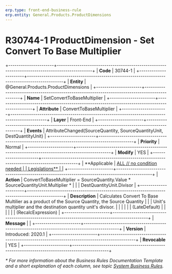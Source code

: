```yaml
---
erp.type: front-end-business-rule
erp.entity: General.Products.ProductDimensions
---
```


# R30744-1 ProductDimension - Set Convert To Base Multiplier
+----------------------+-----------------------------------------------------------------------------------------------+
| **Code**             | 30744-1                                                                                       |
+----------------------+-----------------------------------------------------------------------------------------------+
| **Entity**           | @General.Products.ProductDimensions                                                           |
+----------------------+-----------------------------------------------------------------------------------------------+
| **Name**             | SetConvertToBaseMultiplier                                                                    |
+----------------------+-----------------------------------------------------------------------------------------------+
| **Attribute**        | ConvertToBaseMultiplier                                                                       |
+----------------------+-----------------------------------------------------------------------------------------------+
| **Layer**            | Front-End                                                                                     |
+----------------------+-----------------------------------------------------------------------------------------------+
| **Events**           | AttributeChanged(SourceQuantity, SourceQuantityUnit, DestQuantityUnit)                        |
+----------------------+-----------------------------------------------------------------------------------------------+
| **Priority**         | Normal                                                                                        |
+----------------------+-----------------------------------------------------------------------------------------------+
| **Modify**           | YES                                                                                           |
+----------------------+-----------------------------------------------------------------------------------------------+
| **Applicable         | [ALL // no condition needed                                                                   |
| Legislations**       | ](xref:applicable-legislations)                                                               |
+----------------------+-----------------------------------------------------------------------------------------------+
| **Action**           | ConvertToBaseMultiplier = SourceQuantity.Value \* SourceQuantityUnit.Multiplier \*            |
|                      | DestQuantityUnit.Divisor                                                                      |
+----------------------+-----------------------------------------------------------------------------------------------+
| **Description**      | Calculates Convert To Base Multilier as a product of the Source Quantity, the Source Quantity |
|                      | Unit\'s multiplier and the destination quantity unit\'s divisor.                              |
|                      |                                                                                               |
|                      | (LateDefault)                                                                                 |
|                      |                                                                                               |
|                      | (RecalcExpression)                                                                            |
+----------------------+-----------------------------------------------------------------------------------------------+
| **Message**          |                                                                                               |
+----------------------+-----------------------------------------------------------------------------------------------+
| **Version**          | Introduced: 2020.1                                                                            |
+----------------------+-----------------------------------------------------------------------------------------------+
| **Revocable**        | YES                                                                                           |
+----------------------+-----------------------------------------------------------------------------------------------+

*\* For more information about the Business Rules Documentation Template and a short explanation of each column, see
topic [System Business Rules](../templates/template-description-system-business-rules.md).*
